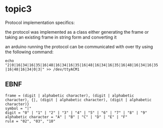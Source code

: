 # topic3
Protocol implementation specifics:

the protocol was implemented as a class either generating the frame or taking an existing frame in string form and converting it

an arduino running the protocol can be communicated with over tty using the following command:

`echo "2|0|16|34|16|35|16|48|16|34|16|35|16|48|16|34|16|35|16|48|16|34|16|35|16|48|16|34|0|3|" >> /dev/ttyACM1`

## EBNF
```ebnf
frame = (digit | alphabetic character), (digit | alphabetic character), {|, (digit | alphabetic character), (digit | alphabetic character)}
symbol = "|"
digit = "0" | "1" | "2" | "3" | "4" | "5" | "6" | "7" | "8" | "9"
alphabetic character = "A" | "B" | "C" | "D" | "E" | "F"
rule = "02", "03", "10"
```
## 
